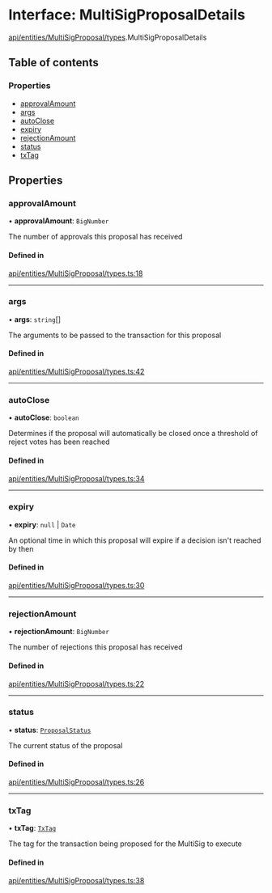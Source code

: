 # Interface: MultiSigProposalDetails

[api/entities/MultiSigProposal/types](../wiki/api.entities.MultiSigProposal.types).MultiSigProposalDetails

## Table of contents

### Properties

- [approvalAmount](../wiki/api.entities.MultiSigProposal.types.MultiSigProposalDetails#approvalamount)
- [args](../wiki/api.entities.MultiSigProposal.types.MultiSigProposalDetails#args)
- [autoClose](../wiki/api.entities.MultiSigProposal.types.MultiSigProposalDetails#autoclose)
- [expiry](../wiki/api.entities.MultiSigProposal.types.MultiSigProposalDetails#expiry)
- [rejectionAmount](../wiki/api.entities.MultiSigProposal.types.MultiSigProposalDetails#rejectionamount)
- [status](../wiki/api.entities.MultiSigProposal.types.MultiSigProposalDetails#status)
- [txTag](../wiki/api.entities.MultiSigProposal.types.MultiSigProposalDetails#txtag)

## Properties

### approvalAmount

• **approvalAmount**: `BigNumber`

The number of approvals this proposal has received

#### Defined in

[api/entities/MultiSigProposal/types.ts:18](https://github.com/PolymeshAssociation/polymesh-sdk/blob/07b115c8/src/api/entities/MultiSigProposal/types.ts#L18)

___

### args

• **args**: `string`[]

The arguments to be passed to the transaction for this proposal

#### Defined in

[api/entities/MultiSigProposal/types.ts:42](https://github.com/PolymeshAssociation/polymesh-sdk/blob/07b115c8/src/api/entities/MultiSigProposal/types.ts#L42)

___

### autoClose

• **autoClose**: `boolean`

Determines if the proposal will automatically be closed once a threshold of reject votes has been reached

#### Defined in

[api/entities/MultiSigProposal/types.ts:34](https://github.com/PolymeshAssociation/polymesh-sdk/blob/07b115c8/src/api/entities/MultiSigProposal/types.ts#L34)

___

### expiry

• **expiry**: ``null`` \| `Date`

An optional time in which this proposal will expire if a decision isn't reached by then

#### Defined in

[api/entities/MultiSigProposal/types.ts:30](https://github.com/PolymeshAssociation/polymesh-sdk/blob/07b115c8/src/api/entities/MultiSigProposal/types.ts#L30)

___

### rejectionAmount

• **rejectionAmount**: `BigNumber`

The number of rejections this proposal has received

#### Defined in

[api/entities/MultiSigProposal/types.ts:22](https://github.com/PolymeshAssociation/polymesh-sdk/blob/07b115c8/src/api/entities/MultiSigProposal/types.ts#L22)

___

### status

• **status**: [`ProposalStatus`](../wiki/api.entities.MultiSigProposal.types.ProposalStatus)

The current status of the proposal

#### Defined in

[api/entities/MultiSigProposal/types.ts:26](https://github.com/PolymeshAssociation/polymesh-sdk/blob/07b115c8/src/api/entities/MultiSigProposal/types.ts#L26)

___

### txTag

• **txTag**: [`TxTag`](../wiki/generated.types#txtag)

The tag for the transaction being proposed for the MultiSig to execute

#### Defined in

[api/entities/MultiSigProposal/types.ts:38](https://github.com/PolymeshAssociation/polymesh-sdk/blob/07b115c8/src/api/entities/MultiSigProposal/types.ts#L38)

